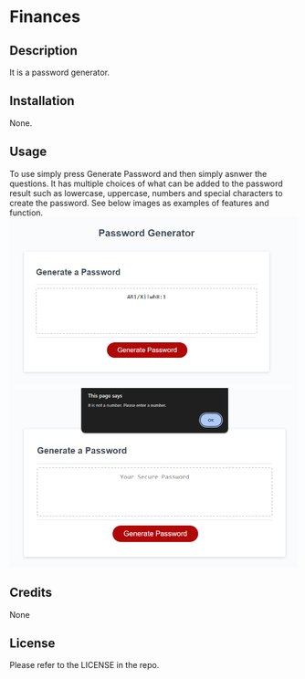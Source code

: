 # Finances

## Description

It is a password generator.

## Installation

None.

## Usage

To use simply press Generate Password and then simply asnwer the questions. It has multiple choices of what can be added to the password result such as lowercase, uppercase,
numbers and special characters to create the password.
See below images as examples of features and function.
![plot](./assets/1.PNG)
![plot](./assets/2.PNG)

## Credits

None

## License

Please refer to the LICENSE in the repo.